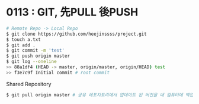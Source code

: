 # 0113 : GIT, 先PULL 後PUSH

```bash
# Remote Repo -> Local Repo
$ git clone https://github.com/heejinssss/project.git
$ touch a.txt
$ git add .
$ git commit -m 'test'
$ git push origin master
$ git log --oneline
>> 88a1df4 (HEAD -> master, origin/master, origin/HEAD) test
>> f3e7c9f Initial commit # root commit
```

Shared Repository

```bash
$ git pull origin master # 공유 레포지토리에서 업데이트 된 버전을 내 컴퓨터에 백업
```